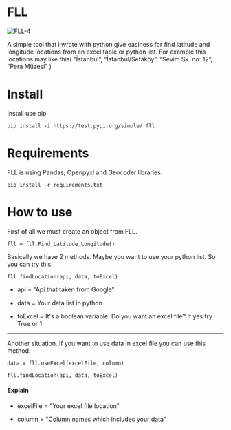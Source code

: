 # FLL
![FLL-4](https://github.com/senihergordugumde/FLL/assets/85408428/a5c0368a-946f-499a-b19a-d131080e07fe)

A simple tool that i wrote with python give easiness for find latitude and longitude locations from an excel table or python list. For example this locations may like this( “İstanbul”, “İstanbul/Sefaköy”, “Sevim Sk. no: 12”, “Pera Müzesi” )


# Install

Install use pip
```
pip install -i https://test.pypi.org/simple/ fll
```


# Requirements

FLL is using Pandas, Openpyxl and Geocoder libraries.

```
pip install -r requirements.txt
```


# How to use

First of all we must create an object from FLL.

```
fll = fll.Find_Latitude_Longitude()
```
Basically we have 2 methods. Maybe you want to use your python list. So you can try this.
```
fll.findLocation(api, data, toExcel)
```

- api = "Api that taken from Google"

- data = Your data list in python

- toExcel = It's a boolean variable. Do you want an excel file? If yes try True or 1
  
----
Another situation. If you want to use data in excel file you can use this method.


```
data = fll.useExcel(excelFile, column)
```
```
fll.findLocation(api, data, toExcel)
```

#### Explain

- excelFile = "Your excel file location"
  
- column = "Column names which includes your data"


